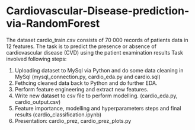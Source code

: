 # Cardiovascular-Disease-prediction-via-RandomForest
The dataset cardio_train.csv consists of 70 000 records of patients data in 12 features. The task is to predict the presence or absence of cardiovascular disease (CVD) using the patient examination results 
Task involved following steps:
1. Uploading dataset to MySql via Python and do some data cleaning in MySql
   (mysql_connection.py, cardio_eda.py and cardio.sql)
3. Fethcing cleaned data back to Python and do further EDA.
5. Perform feature engineering and extract new features.
6. Write new dataset to csv file to perform modelling.
   (cardio_eda.py, cardio_output.csv)
7. Feature importance, modelling and hyperparameters steps and final results
   (cardio_classification.ipynb)
8. Presentation: cardio_prez, cardio_prez_plots.py
   
